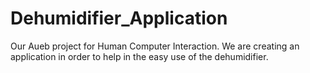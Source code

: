 # Dehumidifier_Application
Our Aueb project for Human Computer Interaction. We are creating an application in order to help in the easy use of the dehumidifier.
